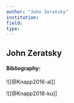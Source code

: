 ```yaml
---
author: "John Zeratsky"
institution:
field:
type:
---
```


## John Zeratsky
#### Bibliography:

![[@Knapp2016-al]]

![[@Knapp2018-ku]]